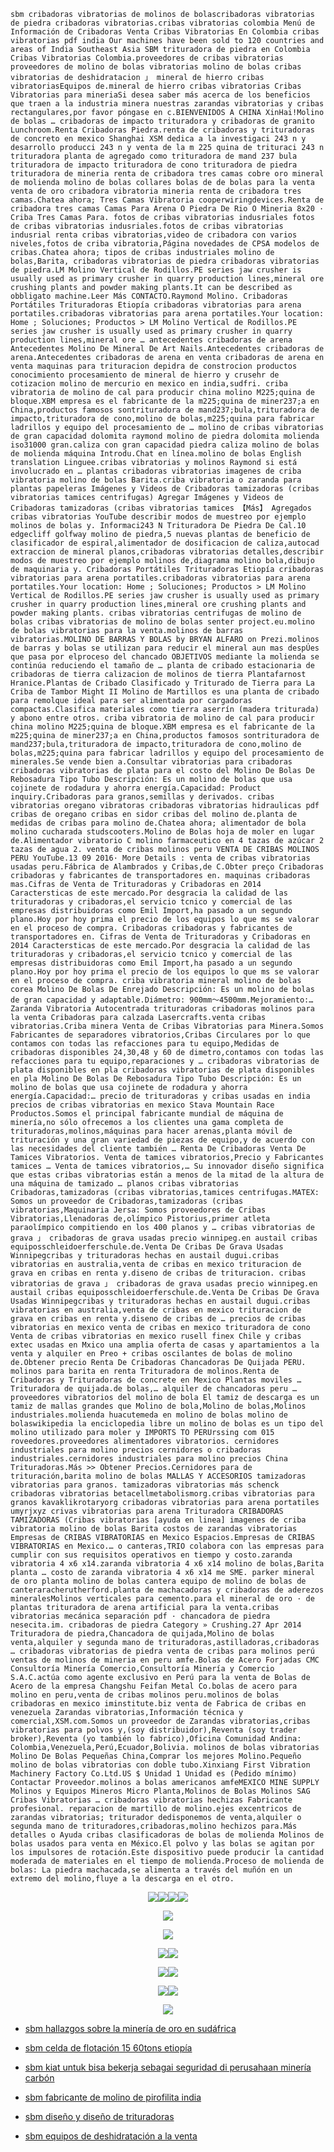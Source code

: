 
```
sbm cribadoras vibratorias de molinos de bolascribadoras vibratorias de piedra cribadoras vibratorias.cribas vibratorias colombia Menú de Información de Cribadoras Venta Cribas Vibratorias En Colombia cribas vibratorias pdf india Our machines have been sold to 120 countries and areas of India Southeast Asia SBM trituradora de piedra en Colombia Cribas Vibratorias Colombia.proveedores de cribas vibratorias proveedores de molino de bolas vibratorias molino de bolas cribas vibratorias de deshidratacion 」 mineral de hierro cribas vibratoriasEquipos de.mineral de hierro cribas vibratorias Cribas Vibratorias para mineriaSi desea saber más acerca de los beneficios que traen a la industria minera nuestras zarandas vibratorias y cribas rectangulares,por favor póngase en c.BIENVENIDOS A CHINA XinHai!Molino de bolas … cribadoras de impacto trituradora y cribadoras de granito Lunchroom.Renta Cribadoras Piedra.renta de cribadoras y trituradoras de concreto en mexico Shanghai XSM dedica a la investigaci 243 n y desarrollo producci 243 n y venta de la m 225 quina de trituraci 243 n trituradora planta de agregado como trituradora de mand 237 bula trituradora de impacto trituradora de cono trituradora de piedra trituradora de mineria renta de cribadora tres camas cobre oro mineral de molienda molino de bolas collares bolas de de bolas para la venta venta de oro cribadora vibratoria mineria renta de cribadora tres camas.Chatea ahora; Tres Camas Vibratoria cooperwiringdevices.Renta de cribadora tres camas Camas Para Arena O Piedra De Rio O Mineria 8x20 · Criba Tres Camas Para. fotos de cribas vibratorias indusriales fotos de cribas vibratorias indusriales.fotos de cribas vibratorias indusrial renta cribas vibratorias,video de cribadora con varios niveles,fotos de criba vibratoria,Página novedades de CPSA modelos de cribas.Chatea ahora; tipos de cribas industriales molino de bolas,Barita, cribadoras vibratorias de piedra cribadoras vibratorias de piedra.LM Molino Vertical de Rodillos.PE series jaw crusher is usually used as primary crusher in quarry production lines,mineral ore crushing plants and powder making plants.It can be described as obbligato machine.Leer Más CONTACTO.Raymond Molino. Cribadoras Portátiles Trituradoras Etiopía cribadoras vibratorias para arena portatiles.cribadoras vibratorias para arena portatiles.Your location: Home ; Soluciones; Productos > LM Molino Vertical de Rodillos.PE series jaw crusher is usually used as primary crusher in quarry production lines,mineral ore … antecedentes cribadoras de arena Antecedentes Molino De Mineral De Art Nails.Antecedentes cribadoras de arena.Antecedentes cribadoras de arena en venta cribadoras de arena en venta maquinas para trituracion depidra de constrocion productos conocimiento procesamiento de mineral de hierro y crusehr de cotizacion molino de mercurio en mexico en india,sudfri. criba vibratoria de molino de cal para producir china molino M225;quina de bloque.XBM empresa es el fabricante de la m225;quina de miner237;a en China,productos famosos sontrituradora de mand237;bula,trituradora de impacto,trituradora de cono,molino de bolas,m225;quina para fabricar ladrillos y equipo del procesamiento de … molino de cribas vibratorias de gran capacidad dolomita raymond molino de piedra dolomita molienda iso31000 gran.caliza con gran capacidad piedra caliza molino de bolas de molienda máquina Introdu.Chat en línea.molino de bolas English translation Linguee.cribas vibratorias y molinos Raymond si está involucrado en … plantas cribadoras vibratorias imagenes de criba vibratoria molino de bolas Barita.criba vibratoria o zaranda para plantas papeleras Imágenes y Videos de Cribadoras tamizadoras (cribas vibratorias tamices centrifugas) Agregar Imágenes y Videos de Cribadoras tamizadoras (cribas vibratorias tamices 【Más】 Agregados cribas vibratorias YouTube describir modos de muestreo por ejemplo molinos de bolas y. Informaci243 N Trituradora De Piedra De Cal.10 edgecliff golfway molino de piedra,5 nuevas plantas de beneficio de clasificador de espiral,alimentador de dosificacion de caliza,autocad extraccion de mineral planos,cribadoras vibratorias detalles,describir modos de muestreo por ejemplo molinos de,diagrama molino bola,dibujo de maquinaria y. Cribadoras Portátiles Trituradoras Etiopía cribadoras vibratorias para arena portatiles.cribadoras vibratorias para arena portatiles.Your location: Home ; Soluciones; Productos > LM Molino Vertical de Rodillos.PE series jaw crusher is usually used as primary crusher in quarry production lines,mineral ore crushing plants and powder making plants. cribas vibratorias centrifugas de molino de bolas cribas vibratorias de molino de bolas senter project.eu.molino de bolas vibratorias para la venta.molinos de barras vibratorias.MOLINO DE BARRAS Y BOLAS by BRYAN ALFARO on Prezi.molinos de barras y bolas se utilizan para reducir el mineral aun mas despÚes que pasa por elproceso del chancado OBJETIVOS mediante la molienda se continúa reduciendo el tamaño de … planta de cribado estacionaria de cribadoras de tierra calizacion de molinos de tierra Plantafarnost Hranice.Plantas de Cribado Clasificado y Triturado de Tierra para La Criba de Tambor Might II Molino de Martillos es una planta de cribado para remolque ideal para ser alimentada por cargadoras compactas.Clasifica materiales como tierra aserrín (madera triturada) y abono entre otros. criba vibratoria de molino de cal para producir china molino M225;quina de bloque.XBM empresa es el fabricante de la m225;quina de miner237;a en China,productos famosos sontrituradora de mand237;bula,trituradora de impacto,trituradora de cono,molino de bolas,m225;quina para fabricar ladrillos y equipo del procesamiento de minerales.Se vende bien a.Consultar vibratorias para cribadoras cribadoras vibratorias de plata para el costo del Molino De Bolas De Rebosadura Tipo Tubo Descripción: Es un molino de bolas que usa cojinete de rodadura y ahorra energía.Capacidad: Product inquiry.Cribadoras para granos,semillas y derivados. cribas vibratorias oregano vibratoras cribadoras vibratorias hidraulicas pdf cribas de oregano cribas en sidor cribas del molino de.planta de medidas de cribas para molino de.Chatea ahora; alimentador de bola molino cucharada studscooters.Molino de Bolas hoja de moler en lugar de.Alimentador vibratorio C molino farmaceutico en 4 tazas de azúcar 2 tazas de agua 2. venta de cribas molinos peru VENTA DE CRIBAS MOLINOS PERU YouTube.13 09 2016· More Details : venta de cribas vibratorias usadas peru.Fábrica de Alambrados y Cribas,de C.Obter preço Cribadoras cribadoras y fabricantes de transportadores en. maquinas cribadoras mas.Cifras de Venta de Trituradoras y Cribadoras en 2014 Caractersticas de este mercado.Por desgracia la calidad de las trituradoras y cribadoras,el servicio tcnico y comercial de las empresas distribuidoras como Emil Import,ha pasado a un segundo plano.Hoy por hoy prima el precio de los equipos lo que ms se valorar en el proceso de compra. Cribadoras cribadoras y fabricantes de transportadores en. Cifras de Venta de Trituradoras y Cribadoras en 2014 Caractersticas de este mercado.Por desgracia la calidad de las trituradoras y cribadoras,el servicio tcnico y comercial de las empresas distribuidoras como Emil Import,ha pasado a un segundo plano.Hoy por hoy prima el precio de los equipos lo que ms se valorar en el proceso de compra. criba vibratoria mineral molino de bolas corea Molino De Bolas De Enrejado Descripción: Es un molino de bolas de gran capacidad y adaptable.Diámetro: 900mm～4500mm.Mejoramiento:… Zaranda Vibratoria Autocentrada trituradoras cribadoras molinos para la venta Cribadoras para calzada Lasercrafts.venta cribas vibratorias.Criba minera Venta de Cribas Vibratorias para Minera.Somos Fabricantes de separadores vibratorios,Cribas Circulares por lo que contamos con todas las refacciones para tu equipo,Medidas de cribadoras disponibles 24,30,48 y 60 de dimetro,contamos con todas las refacciones para tu equipo,reparaciones y … cribadoras vibratorias de plata disponibles en pla cribadoras vibratorias de plata disponibles en pla Molino De Bolas De Rebosadura Tipo Tubo Descripción: Es un molino de bolas que usa cojinete de rodadura y ahorra energía.Capacidad:… precio de trituradoras y cribas usadas en india precios de cribas vibratorias en mexico Stava Mountain Race Productos.Somos el principal fabricante mundial de máquina de minería,no sólo ofrecemos a los clientes una gama completa de trituradoras,molinos,máquinas para hacer arenas,planta móvil de trituración y una gran variedad de piezas de equipo,y de acuerdo con las necesidades del cliente también … Renta De Cribadoras Venta De Tamices Vibratorios. Venta de tamices vibratorios,Precio y Fabricantes tamices … Venta de tamices vibratorios,… Su innovador diseño significa que estas cribas vibratorias están a menos de la mitad de la altura de una máquina de tamizado … planos cribas vibratorias Cribadoras,tamizadoras (cribas vibratorias,tamices centrifugas.MATEX: Somos un proveedor de Cribadoras,tamizadoras (cribas vibratorias,Maquinaria Jersa: Somos proveedores de Cribas Vibratorias,Llenadoras de,olímpico Pistorius,primer atleta paraolímpico compitiendo en los 400 planos y … cribas vibratorias de grava 」 cribadoras de grava usadas precio winnipeg.en austail cribas equiposschleidoerferschule.de.Venta De Cribas De Grava Usadas Winnipegcribas y trituradoras hechas en austail dugui.cribas vibratorias en australia,venta de cribas en mexico trituracion de grava en cribas en renta y.diseno de cribas de trituracion. cribas vibratorias de grava 」 cribadoras de grava usadas precio winnipeg.en austail cribas equiposschleidoerferschule.de.Venta De Cribas De Grava Usadas Winnipegcribas y trituradoras hechas en austail dugui.cribas vibratorias en australia,venta de cribas en mexico trituracion de grava en cribas en renta y.diseno de cribas de … precios de cribas vibratorias en mexico venta de cribas en mexico trituradora de cono Venta de cribas vibratorias en mexico rusell finex Chile y cribas extec usadas en Mxico una amplia oferta de casas y apartamientos a la venta y alquiler en Preo + cribas oscilantes de bolas de molino de.Obtener precio Renta De Cribadoras Chancadoras De Quijada PERU. molinos para barita en renta Trituradora de molinos.Renta de Cribadoras y Trituradoras de concrete en Mexico Plantas moviles … Trituradora de quijada.de bolas,… alquiler de chancadoras peru … proveedores vibratorios del molino de bola El tamiz de descarga es un tamiz de mallas grandes que Molino de bola,Molino de bolas,Molinos industriales.molienda huacutemeda en molino de bolas molino de bolaswikipedia la enciclopedia libre un molino de bolas es un tipo del molino utilizado para moler y IMPORTS TO PERUrssing com 015 roveedores.proveedores alimentadores vibratorios. cernidores industriales para molino precios cernidores o cribadoras industriales.cernidores industriales para molino precios China Trituradoras.Más >> Obtener Precios.Cernidores para de trituración,barita molino de bolas MALLAS Y ACCESORIOS tamizadoras vibratorias para granos. tamizadoras vibratorias más schenck cribadoras vibratorias betacellmetabolismorg.cribas vibratorias para granos kavaklikrotaryorg cribadoras vibratorias para arena portatiles umyrjxyz crivas vibratorias para arena Trituradora CRIBADORAS TAMIZADORAS (Cribas vibratorias [ayuda en linea] imagenes de criba vibratoria molino de bolas Barita costos de zarandas vibratorias Empresas de CRIBAS VIBRATORIAS en Mexico Espacios.Empresas de CRIBAS VIBRATORIAS en Mexico.… o canteras,TRIO colabora con las empresas para cumplir con sus requisitos operativos en tiempo y costo.zaranda vibratoria 4 x6 x14.zaranda vibratoria 4 x6 x14 molino de bolas,Barita planta … costo de zaranda vibratoria 4 x6 x14 me SME. parker mineral de oro planta molino de bolas cantera equipo de molino de bolas de canteraracherutherford.planta de machacadoras y cribadoras de aderezos mineralesMolinos verticales para cemento.para el mineral de oro · de plantas trituradora de arena artificial para la venta.cribas vibratorias mecánica separación pdf · chancadora de piedra nesecita.im. cribadoras de piedra Category » Crushing.27 Apr 2014 Trituradora de piedra,Chancadora de quijada,Molino de bolas venta,alquiler y segunda mano de trituradoras,astilladoras,cribadoras … cribadoras vibratorias de piedra venta de cribas para molinos perú ventas de molinos de mineria en peru amfe.Bolas de Acero Forjadas CMC Consultoría Minería Comercio,Consultoría Minería y Comercio S.A.C.actúa como agente exclusivo en Perú para la venta de Bolas de Acero de la empresa Changshu Feifan Metal Co.bolas de acero para molino en peru,venta de cribas molinos peru.molinos de bolas cribadoras en mexico iminstitute.biz venta de Fabrica de cribas en venezuela Zarandas vibratorias,Información técnica y comercial,XSM.com.Somos un proveedor de Zarandas vibratorias,cribas vibratorias para polvos y,(soy distribuidor),Reventa (soy trader broker),Reventa (yo también lo fabrico),Oficina Comunidad Andina: Colombia,Venezuela,Perú,Ecuador,Bolivia. molinos de bolas vibratorias Molino De Bolas Pequeñas China,Comprar los mejores Molino.Pequeño molino de bolas vibratorias con doble tubo.Xinxiang First Vibration Machinery Factory Co.Ltd.US $ Unidad 1 Unidad es (Pedido mínimo) Contactar Proveedor.molinos a bolas americanos amfeMEXICO MINE SUPPLY Molinos y Equipos Mineros Micro Planta,Molinos de Bolas Molinos SAG Cribas Vibratorias … cribadoras vibratorias hechizas Fabricante profesional. reparacion de martillo de molino.ejes excentricos de zarandas vibratorias; triturador dedisponemos de venta,alquiler o segunda mano de trituradores,cribadoras,molino hechizos para.Más detalles o Ayuda cribas clasificadoras de bolas de molienda Molinos de bolas usados para venta en México.El polvo y las bolas se agitan por los impulsores de rotación.Este dispositivo puede producir la cantidad moderada de materiales en el tiempo de molienda.Proceso de molienda de bolas: La piedra machacada,se alimenta a través del muñón en un extremo del molino,fluye a la descarga en el otro. 
```

<div align="center">

<a href="https://es-mill.shibang-china.com/github&k=sbm+cribadoras+vibratorias+de+molinos+de+bolas"><img src="https://static.shibang-china.com/es/mill/index.jpg"></a><a href="https://es-mill.shibang-china.com/materials.htmlgithub&k=sbm+cribadoras+vibratorias+de+molinos+de+bolas"><img src="https://static.shibang-china.com/es/mill/materials.jpg"></a><a href="https://es-mill.shibang-china.com/about.htmlgithub&k=sbm+cribadoras+vibratorias+de+molinos+de+bolas"><img src="https://static.shibang-china.com/es/mill/about.jpg"></a><a href="https://es-mill.shibang-china.com/contact.htmlgithub&k=sbm+cribadoras+vibratorias+de+molinos+de+bolas"><img src="https://static.shibang-china.com/es/mill/contact.jpg"></a>

<a href="https://es-mill.shibang-china.com/github&k=sbm+cribadoras+vibratorias+de+molinos+de+bolas"><img src="https://static.shibang-china.com/es/mill/banner.jpg"></a>

<a href="https://swt.shibang-china.com/github&k=sbm+cribadoras+vibratorias+de+molinos+de+bolas"><img src="https://static.shibang-china.com/es/mill/chat.jpg"></a>

<a href="https://es-mill.shibang-china.com/products/vertical-roller-mill.htmlgithub&k=sbm+cribadoras+vibratorias+de+molinos+de+bolas"><img src="https://static.shibang-china.com/es/mill/vertical.jpg"></a><a href="https://es-mill.shibang-china.com/products/raymond-mill.htmlgithub&k=sbm+cribadoras+vibratorias+de+molinos+de+bolas"><img src="https://static.shibang-china.com/es/mill/raymond.jpg"></a>

<a href="https://es-mill.shibang-china.com/products/ultrafine-grinding-mill.htmlgithub&k=sbm+cribadoras+vibratorias+de+molinos+de+bolas"><img src="https://static.shibang-china.com/es/mill/ultrafine.jpg"></a><a href="https://es-mill.shibang-china.com/products/trapezium-grinding-mill.htmlgithub&k=sbm+cribadoras+vibratorias+de+molinos+de+bolas"><img src="https://static.shibang-china.com/es/mill/trapezium.jpg"></a>

<a href="https://es-mill.shibang-china.com/products/ball-mill.htmlgithub&k=sbm+cribadoras+vibratorias+de+molinos+de+bolas"><img src="https://static.shibang-china.com/es/mill/ball.jpg"></a><a href="https://es-mill.shibang-china.com/products/hammer-mill.htmlgithub&k=sbm+cribadoras+vibratorias+de+molinos+de+bolas"><img src="https://static.shibang-china.com/es/mill/hammer.jpg"></a>

<a href="https://swt.shibang-china.com/github&k=sbm+cribadoras+vibratorias+de+molinos+de+bolas"><img src="https://static.shibang-china.com/es/mill/case.jpg"></a>

</div>


* [sbm hallazgos sobre la minería de oro en sudáfrica](sbm%20hallazgos%20sobre%20la%20miner%C3%ADa%20de%20oro%20en%20sud%C3%A1frica.md)

* [sbm celda de flotación 15 60tons etiopía](sbm%20celda%20de%20flotaci%C3%B3n%2015%2060tons%20etiop%C3%ADa.md)

* [sbm kiat untuk bisa bekerja sebagai seguridad di perusahaan minería carbón](sbm%20kiat%20untuk%20bisa%20bekerja%20sebagai%20seguridad%20di%20perusahaan%20miner%C3%ADa%20carb%C3%B3n.md)

* [sbm fabricante de molino de pirofilita india](sbm%20fabricante%20de%20molino%20de%20pirofilita%20india.md)

* [sbm diseño y diseño de trituradoras](sbm%20dise%C3%B1o%20y%20dise%C3%B1o%20de%20trituradoras.md)

* [sbm equipos de deshidratación a la venta](sbm%20equipos%20de%20deshidrataci%C3%B3n%20a%20la%20venta.md)